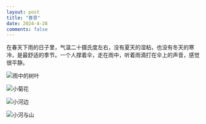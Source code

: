 ```yaml
---
layout: post
title: "春景"
date: 2024-4-28
comments: false
---
```



在春天下雨的日子里，气温二十摄氏度左右，没有夏天的湿粘，也没有冬天的寒冷，是最舒适的季节。一个人撑着伞，走在雨中，听着雨滴打在伞上的声音，感觉很平静。



![雨中的树叶](https://jekyll-1251110281.file.myqcloud.com/images%5C20240428085602_d8dcc45b78e7fa1729bbc0c0ec9f0177.png)


![小菊花](https://jekyll-1251110281.file.myqcloud.com/images%5C20240428085632_e6605773e5d52797878aa6d021cca1e2.png)


![小河边](https://jekyll-1251110281.file.myqcloud.com/images%5C20240428085649_e7fff066d56f71365edfe51b81d3ff2c.png)


![小河与山](https://jekyll-1251110281.file.myqcloud.com/images%5C20240428085710_068675f06a547f9060381ed270af3f8e.png)